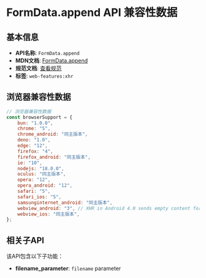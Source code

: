 # FormData.append API 兼容性数据

## 基本信息

- **API名称**: `FormData.append`
- **MDN文档**: [FormData.append](https://developer.mozilla.org/docs/Web/API/FormData/append)
- **规范文档**: [查看规范](https://xhr.spec.whatwg.org/#dom-formdata-append)
- **标签**: `web-features:xhr`

## 浏览器兼容性数据

```javascript
// 浏览器兼容性数据
const browserSupport = {
    bun: "1.0.0",
    chrome: "5",
    chrome_android: "同主版本",
    deno: "1.0",
    edge: "12",
    firefox: "4",
    firefox_android: "同主版本",
    ie: "10",
    nodejs: "18.0.0",
    oculus: "同主版本",
    opera: "12",
    opera_android: "12",
    safari: "5",
    safari_ios: "5",
    samsunginternet_android: "同主版本",
    webview_android: "3", // XHR in Android 4.0 sends empty content for `FormData` with `blob`.,
    webview_ios: "同主版本",
};

```

## 相关子API

该API包含以下子功能：

- **filename_parameter**: `filename` parameter


